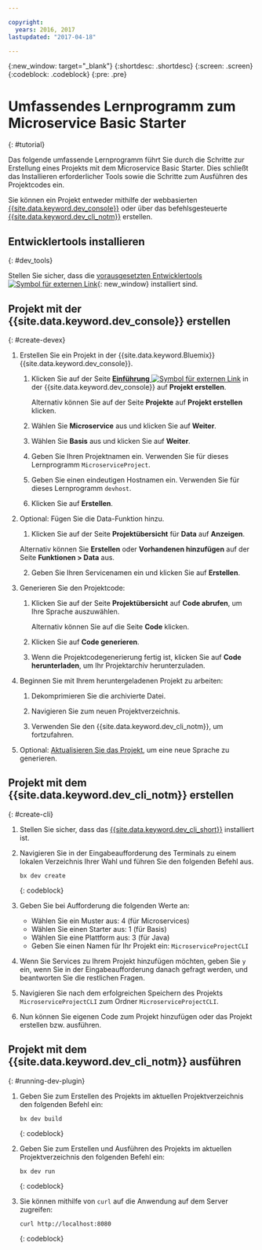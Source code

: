 ```yaml
---

copyright:
  years: 2016, 2017
lastupdated: "2017-04-18"

---
```

{:new_window: target="_blank"}
{:shortdesc: .shortdesc}
{:screen: .screen}
{:codeblock: .codeblock}
{:pre: .pre}

# Umfassendes Lernprogramm zum Microservice Basic Starter
{: #tutorial}

Das folgende umfassende Lernprogramm führt Sie durch die Schritte zur Erstellung eines Projekts mit dem Microservice Basic Starter. Dies schließt das Installieren erforderlicher Tools sowie die Schritte zum Ausführen des Projektcodes ein.

Sie können ein Projekt entweder mithilfe der webbasierten [{{site.data.keyword.dev_console}}](#create-devex) oder über das befehlsgesteuerte [{{site.data.keyword.dev_cli_notm}}](#create-cli) erstellen.

## Entwicklertools installieren
{: #dev_tools}

Stellen Sie sicher, dass die [vorausgesetzten Entwicklertools ![Symbol für externen Link](../icons/launch-glyph.svg "Symbol für externen Link")](get_code.html#prereq-dev-tools){: new_window} installiert sind.


## Projekt mit der {{site.data.keyword.dev_console}} erstellen
{: #create-devex}

1. Erstellen Sie ein Projekt in der {{site.data.keyword.Bluemix}} {{site.data.keyword.dev_console}}.

	1. Klicken Sie auf der Seite [**Einführung** ![Symbol für externen Link](../icons/launch-glyph.svg " Symbol für externen Link")](https://console.ng.bluemix.net/developer/getting-started/) in der {{site.data.keyword.dev_console}} auf **Projekt erstellen**.

		Alternativ können Sie auf der Seite **Projekte** auf **Projekt erstellen** klicken.

	2. Wählen Sie **Microservice** aus und klicken Sie auf **Weiter**.

	3. Wählen Sie **Basis** aus und klicken Sie auf **Weiter**.

	4. Geben Sie Ihren Projektnamen ein. Verwenden Sie für dieses Lernprogramm `MicroserviceProject`.   

	5. Geben Sie einen eindeutigen Hostnamen ein. Verwenden Sie für dieses Lernprogramm `devhost`. 
   
	6. Klicken Sie auf **Erstellen**.

2. Optional: Fügen Sie die Data-Funktion hinzu.

	1. Klicken Sie auf der Seite **Projektübersicht** für **Data** auf **Anzeigen**.

      Alternativ können Sie **Erstellen** oder **Vorhandenen hinzufügen** auf der Seite **Funktionen > Data** aus.

   2. Geben Sie Ihren Servicenamen ein und klicken Sie auf **Erstellen**.

3. Generieren Sie den Projektcode:

	1. Klicken Sie auf der Seite **Projektübersicht** auf **Code abrufen**, um Ihre Sprache auszuwählen.
   
		Alternativ können Sie auf die Seite **Code** klicken.
      
	2. Klicken Sie auf **Code generieren**.
   
	3. Wenn die Projektcodegenerierung fertig ist, klicken Sie auf **Code herunterladen**, um Ihr Projektarchiv herunterzuladen.

4. Beginnen Sie mit Ihrem heruntergeladenen Projekt zu arbeiten:

	1. Dekomprimieren Sie die archivierte Datei.
	
	2. Navigieren Sie zum neuen Projektverzeichnis.
	
	3. Verwenden Sie den {{site.data.keyword.dev_cli_notm}}, um fortzufahren.

5. Optional: [Aktualisieren Sie das Projekt](project_overview_page.html#update_language), um eine neue Sprache zu generieren.


## Projekt mit dem {{site.data.keyword.dev_cli_notm}} erstellen
{: #create-cli}

1. Stellen Sie sicher, dass das [{{site.data.keyword.dev_cli_short}}](dev_cli.html) installiert ist.

2. Navigieren Sie in der Eingabeaufforderung des Terminals zu einem lokalen Verzeichnis Ihrer Wahl und führen Sie den folgenden Befehl aus.
  
	```
	bx dev create
	```
	{: codeblock}

3. Geben Sie bei Aufforderung die folgenden Werte an:

	* Wählen Sie ein Muster aus: 4 (für Microservices)
	* Wählen Sie einen Starter aus: 1 (für Basis)
	* Wählen Sie eine Plattform aus: 3 (für Java)
	* Geben Sie einen Namen für Ihr Projekt ein: `MicroserviceProjectCLI`

4. Wenn Sie Services zu Ihrem Projekt hinzufügen möchten, geben Sie `y` ein, wenn Sie in der Eingabeaufforderung danach gefragt werden, und beantworten Sie die restlichen Fragen.

5. Navigieren Sie nach dem erfolgreichen Speichern des Projekts `MicroserviceProjectCLI` zum Ordner `MicroserviceProjectCLI`.

6. Nun können Sie eigenen Code zum Projekt hinzufügen oder das Projekt erstellen bzw. ausführen.
 
 
## Projekt mit dem {{site.data.keyword.dev_cli_notm}} ausführen
{: #running-dev-plugin}

1. Geben Sie zum Erstellen des Projekts im aktuellen Projektverzeichnis den folgenden Befehl ein:

	```
	bx dev build
	```     
	{: codeblock}

2. Geben Sie zum Erstellen und Ausführen des Projekts im aktuellen Projektverzeichnis den folgenden Befehl ein:

	```
	bx dev run
	```
	{: codeblock}	

3. Sie können mithilfe von `curl` auf die Anwendung auf dem Server zugreifen:

	```
	curl http://localhost:8080	
	```
	{: codeblock}
